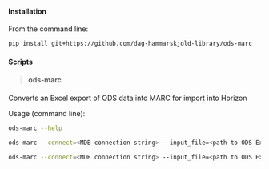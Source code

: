 #### Installation
From the command line:
```bash
pip install git+https://github.com/dag-hammarskjold-library/ods-marc
```

#### Scripts
> #### ods-marc
Converts an Excel export of ODS data into MARC for import into Horizon

Usage (command line):
```bash
ods-marc --help
```
```bash
ods-marc --connect=<MDB connection string> --input_file=<path to ODS Excel file>, --output_format=mrc
```
```bash
ods-marc --connect=<MDB connection string> --input_file=<path to ODS Excel file> --output_format=mrk --output_file=my_file.mrk
```
